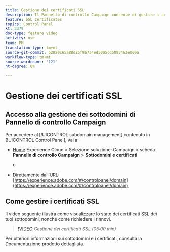 ```yaml
---
title: Gestione dei certificati SSL
description: Il Pannello di controllo Campaign consente di gestire i sottodomini che hai delegato a  Adobe Campaign. Puoi visualizzare i tuoi sottodomini e richiedere il rinnovo dei loro certificati.
feature: SSL Certificates
topics: Control Panel
kt: 3379
doc-type: feature video
activity: use
team: PM
translation-type: tm+mt
source-git-commit: b2820c65a88d25f9b7a4ed5005cd5083463e000a
workflow-type: tm+mt
source-wordcount: '121'
ht-degree: 0%

---
```



# Gestione dei certificati SSL

## Accesso alla gestione dei sottodomini di Pannello di controllo Campaign

Per accedere al [!UICONTROL subdomain management] contenuto in [!UICONTROL Control Panel], vai a:

* [Home](https://experience.adobe.com/#/home) Experience Cloud  > Selezione soluzione: Campaign > scheda **Pannello di controllo Campaign** > **Sottodomini e certificati**

   o
* Direttamente dall’URL: [https://experience.adobe.com/#/controlpanel/domain](https://experience.adobe.com/#/controlpanel/domain)

## Come gestire i certificati SSL

Il video seguente illustra come visualizzare lo stato dei certificati SSL dei tuoi sottodomini, nonché come richiedere i rinnovi.

>[!VIDEO](https://video.tv.adobe.com/v/28492?quality=12)
*Gestione dei certificati SSL (05:00 min)*

Per ulteriori informazioni sui sottodomini e i certificati, consulta la Documentazione [](https://helpx.adobe.com/campaign/kb/control-panel-subdomains-certificates.html)prodotto dettagliata.
